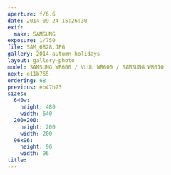 ```yaml
---
aperture: f/6.6
date: 2014-09-24 15:26:30
exif:
  make: SAMSUNG
exposure: 1/750
file: SAM_6828.JPG
gallery: 2014-autumn-holidays
layout: gallery-photo
model: SAMSUNG WB600 / VLUU WB600 / SAMSUNG WB610
next: e11b765
ordering: 68
previous: eb47b23
sizes:
  640w:
    height: 480
    width: 640
  200x200:
    height: 200
    width: 200
  96x96:
    height: 96
    width: 96
title: 
---
```

